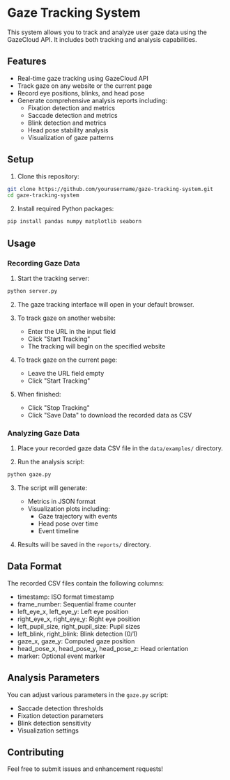 # Gaze Tracking System

This system allows you to track and analyze user gaze data using the GazeCloud API. It includes both tracking and analysis capabilities.

## Features

- Real-time gaze tracking using GazeCloud API
- Track gaze on any website or the current page
- Record eye positions, blinks, and head pose
- Generate comprehensive analysis reports including:
  - Fixation detection and metrics
  - Saccade detection and metrics
  - Blink detection and metrics
  - Head pose stability analysis
  - Visualization of gaze patterns

## Setup

1. Clone this repository:
```bash
git clone https://github.com/yourusername/gaze-tracking-system.git
cd gaze-tracking-system
```

2. Install required Python packages:
```bash
pip install pandas numpy matplotlib seaborn
```

## Usage

### Recording Gaze Data

1. Start the tracking server:
```bash
python server.py
```

2. The gaze tracking interface will open in your default browser.

3. To track gaze on another website:
   - Enter the URL in the input field
   - Click "Start Tracking"
   - The tracking will begin on the specified website

4. To track gaze on the current page:
   - Leave the URL field empty
   - Click "Start Tracking"

5. When finished:
   - Click "Stop Tracking"
   - Click "Save Data" to download the recorded data as CSV

### Analyzing Gaze Data

1. Place your recorded gaze data CSV file in the `data/examples/` directory.

2. Run the analysis script:
```bash
python gaze.py
```

3. The script will generate:
   - Metrics in JSON format
   - Visualization plots including:
     - Gaze trajectory with events
     - Head pose over time
     - Event timeline

4. Results will be saved in the `reports/` directory.

## Data Format

The recorded CSV files contain the following columns:
- timestamp: ISO format timestamp
- frame_number: Sequential frame counter
- left_eye_x, left_eye_y: Left eye position
- right_eye_x, right_eye_y: Right eye position
- left_pupil_size, right_pupil_size: Pupil sizes
- left_blink, right_blink: Blink detection (0/1)
- gaze_x, gaze_y: Computed gaze position
- head_pose_x, head_pose_y, head_pose_z: Head orientation
- marker: Optional event marker

## Analysis Parameters

You can adjust various parameters in the `gaze.py` script:
- Saccade detection thresholds
- Fixation detection parameters
- Blink detection sensitivity
- Visualization settings

## Contributing

Feel free to submit issues and enhancement requests!
